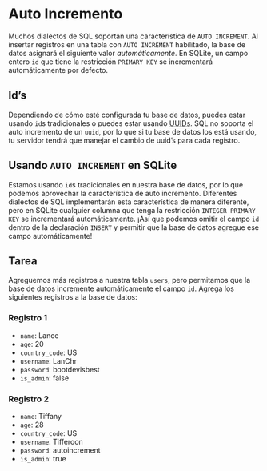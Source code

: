 # Auto Incremento

Muchos dialectos de SQL soportan una característica de `AUTO INCREMENT`. Al insertar registros en una tabla con `AUTO INCREMENT` habilitado, la base de datos asignará el siguiente valor *automáticamente*. En SQLite, un campo entero `id` que tiene la restricción `PRIMARY KEY` se incrementará automáticamente por defecto.

## Id’s

Dependiendo de cómo esté configurada tu base de datos, puedes estar usando `id`s tradicionales o puedes estar usando [UUIDs](https://es.wikipedia.org/wiki/Identificador_%C3%BAnico_universal). SQL no soporta el auto incremento de un `uuid`, por lo que si tu base de datos los está usando, tu servidor tendrá que manejar el cambio de uuid’s para cada registro.

## Usando `AUTO INCREMENT` en SQLite

Estamos usando `id`s tradicionales en nuestra base de datos, por lo que podemos aprovechar la característica de auto incremento. Diferentes dialectos de SQL implementarán esta característica de manera diferente, pero en SQLite cualquier columna que tenga la restricción `INTEGER PRIMARY KEY` se incrementará automáticamente. ¡Así que podemos omitir el campo `id` dentro de la declaración `INSERT` y permitir que la base de datos agregue ese campo automáticamente!

## Tarea

Agreguemos más registros a nuestra tabla `users`, pero permitamos que la base de datos incremente automáticamente el campo `id`. Agrega los siguientes registros a la base de datos:

### Registro 1
- `name`: Lance
- `age`: 20
- `country_code`: US
- `username`: LanChr
- `password`: bootdevisbest
- `is_admin`: false

### Registro 2
- `name`: Tiffany
- `age`: 28
- `country_code`: US
- `username`: Tifferoon
- `password`: autoincrement
- `is_admin`: true
